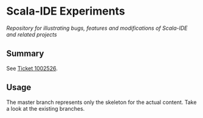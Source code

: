# Scala-IDE Experiments
*Repository for illustrating bugs, features and modifications of Scala-IDE and related projects*

## Summary
See [Ticket 1002526](https://scala-ide-portfolio.assembla.com/spaces/scala-ide/tickets/1002526).

## Usage
The master branch represents only the skeleton for the actual content. Take a look at the existing branches.
